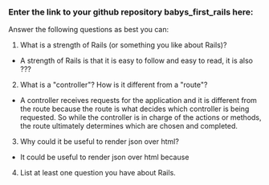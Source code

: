 ### Enter the link to your github repository babys_first_rails here:

Answer the following questions as best you can:

1. What is a strength of Rails (or something you like about Rails)?
  - A strength of Rails is that it is easy to follow and easy to read, it is also ???

2. What is a "controller"? How is it different from a "route"?
  - A controller receives requests for the application and it is different from the route because the route is what decides which controller is being requested. So while the controller is in charge of the actions or methods, the route ultimately determines which are chosen and completed. 

3. Why could it be useful to render json over html?
  - It could be useful to render json over html because 

4. List at least one question you have about Rails.
